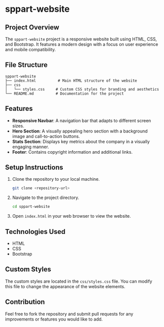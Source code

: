 # sppart-website

## Project Overview
The `sppart-website` project is a responsive website built using HTML, CSS, and Bootstrap. It features a modern design with a focus on user experience and mobile compatibility.

## File Structure
```
sppart-website
├── index.html          # Main HTML structure of the website
├── css
│   └── styles.css     # Custom CSS styles for branding and aesthetics
└── README.md          # Documentation for the project
```

## Features
- **Responsive Navbar**: A navigation bar that adapts to different screen sizes.
- **Hero Section**: A visually appealing hero section with a background image and call-to-action buttons.
- **Stats Section**: Displays key metrics about the company in a visually engaging manner.
- **Footer**: Contains copyright information and additional links.

## Setup Instructions
1. Clone the repository to your local machine.
   ```bash
   git clone <repository-url>
   ```
2. Navigate to the project directory.
   ```bash
   cd sppart-website
   ```
3. Open `index.html` in your web browser to view the website.

## Technologies Used
- HTML
- CSS
- Bootstrap

## Custom Styles
The custom styles are located in the `css/styles.css` file. You can modify this file to change the appearance of the website elements.

## Contribution
Feel free to fork the repository and submit pull requests for any improvements or features you would like to add.